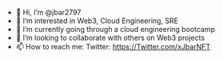 - 👋 Hi, I’m @jbar2797
- 👀 I’m interested in Web3, Cloud Engineering, SRE
- 🌱 I’m currently going through a cloud engineering bootcamp
- 💞️ I’m looking to collaborate with others on Web3 projects
- 📫 How to reach me: Twitter: https://Twitter.com/xJbarNFT

<!---
jbar2797/jbar2797 is a ✨ special ✨ repository because its `README.md` (this file) appears on your GitHub profile.
You can click the Preview link to take a look at your changes.
--->
